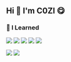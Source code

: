 ## Hi 👋 I'm C0ZI 😋




### 📌 I Learned

<img src="https://img.shields.io/badge/JAVA-3766AB?style=flat&logo=java&logoColor=white"> <img src="https://img.shields.io/badge/Spring-6DB33F?style=flat&logo=Spring&logoColor=white"> <img src="https://img.shields.io/badge/oracle-F80000?style=flat&logo=oracle&logoColor=white"> <img src="https://img.shields.io/badge/mysql-4479A1?style=flat&logo=mysql&logoColor=white"> <img src="https://img.shields.io/badge/mariaDB-003545?style=flat&logo=mariaDB&logoColor=white">
 
<img src="https://img.shields.io/badge/github-181717?style=flat&logo=github&logoColor=white"> <img src="https://img.shields.io/badge/apache tomcat-F8DC75?style=flat&logo=apachetomcat&logoColor=white">
